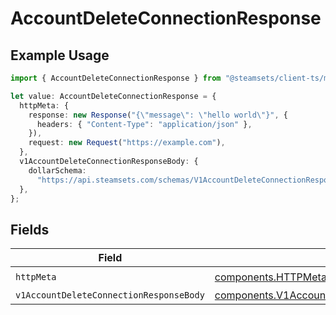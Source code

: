 # AccountDeleteConnectionResponse

## Example Usage

```typescript
import { AccountDeleteConnectionResponse } from "@steamsets/client-ts/models/operations";

let value: AccountDeleteConnectionResponse = {
  httpMeta: {
    response: new Response("{\"message\": \"hello world\"}", {
      headers: { "Content-Type": "application/json" },
    }),
    request: new Request("https://example.com"),
  },
  v1AccountDeleteConnectionResponseBody: {
    dollarSchema:
      "https://api.steamsets.com/schemas/V1AccountDeleteConnectionResponseBody.json",
  },
};
```

## Fields

| Field                                                                                                                | Type                                                                                                                 | Required                                                                                                             | Description                                                                                                          |
| -------------------------------------------------------------------------------------------------------------------- | -------------------------------------------------------------------------------------------------------------------- | -------------------------------------------------------------------------------------------------------------------- | -------------------------------------------------------------------------------------------------------------------- |
| `httpMeta`                                                                                                           | [components.HTTPMetadata](../../models/components/httpmetadata.md)                                                   | :heavy_check_mark:                                                                                                   | N/A                                                                                                                  |
| `v1AccountDeleteConnectionResponseBody`                                                                              | [components.V1AccountDeleteConnectionResponseBody](../../models/components/v1accountdeleteconnectionresponsebody.md) | :heavy_minus_sign:                                                                                                   | OK                                                                                                                   |